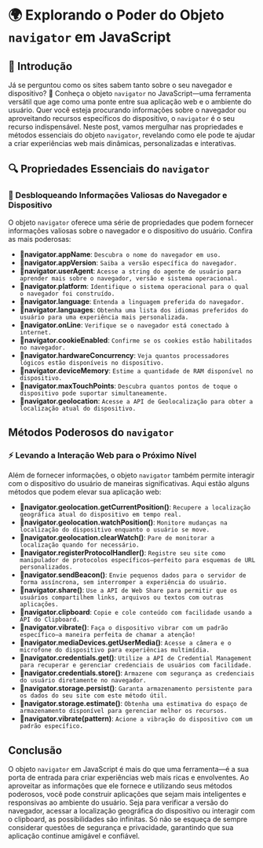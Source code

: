 # 🌍 Explorando o Poder do Objeto `navigator` em JavaScript

## 📖 Introdução

Já se perguntou como os sites sabem tanto sobre o seu navegador e dispositivo? 🤔 Conheça o objeto `navigator` no JavaScript—uma ferramenta versátil que age como uma ponte entre sua aplicação web e o ambiente do usuário. Quer você esteja procurando informações sobre o navegador ou aproveitando recursos específicos do dispositivo, o `navigator` é o seu recurso indispensável. Neste post, vamos mergulhar nas propriedades e métodos essenciais do objeto `navigator`, revelando como ele pode te ajudar a criar experiências web mais dinâmicas, personalizadas e interativas.

## 🔍 Propriedades Essenciais do `navigator`

### 🌟 Desbloqueando Informações Valiosas do Navegador e Dispositivo

O objeto `navigator` oferece uma série de propriedades que podem fornecer informações valiosas sobre o navegador e o dispositivo do usuário. Confira as mais poderosas:

- 🔹**navigator.appName**: `Descubra o nome do navegador em uso.`
- 🔹**navigator.appVersion**: `Saiba a versão específica do navegador.`
- 🔹**navigator.userAgent**: `Acesse a string do agente de usuário para aprender mais sobre o navegador, versão e sistema operacional.`
- 🔹**navigator.platform**: `Identifique o sistema operacional para o qual o navegador foi construído.`
- 🔹**navigator.language**: `Entenda a linguagem preferida do navegador.`
- 🔹**navigator.languages**: `Obtenha uma lista dos idiomas preferidos do usuário para uma experiência mais personalizada.`
- 🔹**navigator.onLine**: `Verifique se o navegador está conectado à internet.`
- 🔹**navigator.cookieEnabled**: `Confirme se os cookies estão habilitados no navegador.`
- 🔹**navigator.hardwareConcurrency**: `Veja quantos processadores lógicos estão disponíveis no dispositivo.`
- 🔹**navigator.deviceMemory**: `Estime a quantidade de RAM disponível no dispositivo.`
- 🔹**navigator.maxTouchPoints**: `Descubra quantos pontos de toque o dispositivo pode suportar simultaneamente.`
- 🔹**navigator.geolocation**: `Acesse a API de Geolocalização para obter a localização atual do dispositivo.`

## Métodos Poderosos do `navigator`

### ⚡ Levando a Interação Web para o Próximo Nível

Além de fornecer informações, o objeto `navigator` também permite interagir com o dispositivo do usuário de maneiras significativas. Aqui estão alguns métodos que podem elevar sua aplicação web:

- 🔹**navigator.geolocation.getCurrentPosition()**: `Recupere a localização geográfica atual do dispositivo em tempo real.`
- 🔹**navigator.geolocation.watchPosition()**: `Monitore mudanças na localização do dispositivo enquanto o usuário se move.`
- 🔹**navigator.geolocation.clearWatch()**: `Pare de monitorar a localização quando for necessário.`
- 🔹**navigator.registerProtocolHandler()**: `Registre seu site como manipulador de protocolos específicos—perfeito para esquemas de URL personalizados.`
- 🔹**navigator.sendBeacon()**: `Envie pequenos dados para o servidor de forma assíncrona, sem interromper a experiência do usuário.`
- 🔹**navigator.share()**: `Use a API de Web Share para permitir que os usuários compartilhem links, arquivos ou textos com outras aplicações.`
- 🔹**navigator.clipboard**: `Copie e cole conteúdo com facilidade usando a API do Clipboard.`
- 🔹**navigator.vibrate()**: `Faça o dispositivo vibrar com um padrão específico—a maneira perfeita de chamar a atenção!`
- 🔹**navigator.mediaDevices.getUserMedia()**: `Acesse a câmera e o microfone do dispositivo para experiências multimídia.`
- 🔹**navigator.credentials.get()**: `Utilize a API de Credential Management para recuperar e gerenciar credenciais de usuários com facilidade.`
- 🔹**navigator.credentials.store()**: `Armazene com segurança as credenciais do usuário diretamente no navegador.`
- 🔹**navigator.storage.persist()**: `Garanta armazenamento persistente para os dados do seu site com este método útil.`
- 🔹**navigator.storage.estimate()**: `Obtenha uma estimativa do espaço de armazenamento disponível para gerenciar melhor os recursos.`
- 🔹**navigator.vibrate(pattern)**: `Acione a vibração do dispositivo com um padrão específico.`

## Conclusão

O objeto `navigator` em JavaScript é mais do que uma ferramenta—é a sua porta de entrada para criar experiências web mais ricas e envolventes. Ao aproveitar as informações que ele fornece e utilizando seus métodos poderosos, você pode construir aplicações que sejam mais inteligentes e responsivas ao ambiente do usuário. Seja para verificar a versão do navegador, acessar a localização geográfica do dispositivo ou interagir com o clipboard, as possibilidades são infinitas. Só não se esqueça de sempre considerar questões de segurança e privacidade, garantindo que sua aplicação continue amigável e confiável.
